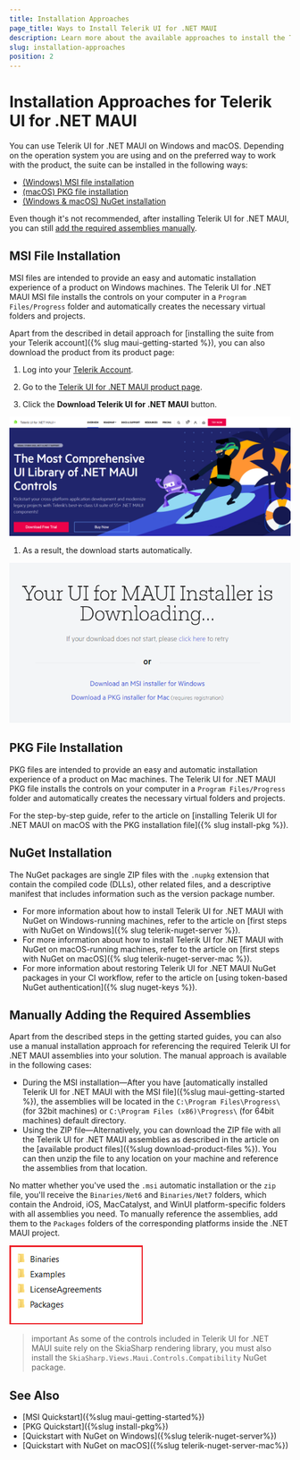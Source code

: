 ```yaml
---
title: Installation Approaches
page_title: Ways to Install Telerik UI for .NET MAUI
description: Learn more about the available approaches to install the Telerik UI for .NET MAUI product files, assemblies, and controls on Windows and macOS by using the MSI or PKG files, or the Telerik NuGet server.
slug: installation-approaches
position: 2
---
```


# Installation Approaches for Telerik UI for .NET MAUI

You can use Telerik UI for .NET MAUI on Windows and macOS. Depending on the operation system you are using and on the preferred way to work with the product, the suite can be installed in the following ways:

* [(Windows) MSI file installation](#msi-file-installation)
* [(macOS) PKG file installation](#pkg-file-installation)
* [(Windows & macOS) NuGet installation](#nuget-installation)

Even though it's not recommended, after installing Telerik UI for .NET MAUI, you can still [add the required assemblies manually](#manually-adding-the-required-assemblies).  

## MSI File Installation

MSI files are intended to provide an easy and automatic installation experience of a product on Windows machines. The Telerik UI for .NET MAUI MSI file installs the controls on your computer in a `Program Files/Progress` folder and automatically creates the necessary virtual folders and projects.

Apart from the described in detail approach for [installing the suite from your Telerik account]({% slug maui-getting-started %}), you can also download the product from its product page:

1. Log into your [Telerik Account](https://www.telerik.com/account/).

1. Go to the [Telerik UI for .NET MAUI product page](https://www.telerik.com/maui-ui).

1. Click the **Download Telerik UI for .NET MAUI** button.

  ![Product page for downloading Telerik UI for .NET MAUI](../images/download_maui2.png)

1. As a result, the download starts automatically.

  ![Your UI for MAUI Installer is downloading... page](../images/downloading-maui.png)

## PKG File Installation

PKG files are intended to provide an easy and automatic installation experience of a product on Mac machines. The Telerik UI for .NET MAUI PKG file installs the controls on your computer in a `Program Files/Progress` folder and automatically creates the necessary virtual folders and projects.

For the step-by-step guide, refer to the article on [installing Telerik UI for .NET MAUI on macOS with the PKG installation file]({% slug install-pkg %}).

## NuGet Installation

The NuGet packages are single ZIP files with the `.nupkg` extension that contain the compiled code (DLLs), other related files, and a descriptive manifest that includes information such as the version package number.

* For more information about how to install Telerik UI for .NET MAUI with NuGet on Windows-running machines, refer to the article on [first steps with NuGet on Windows]({% slug telerik-nuget-server %}).
* For more information about how to install Telerik UI for .NET MAUI with NuGet on macOS-running machines, refer to the article on [first steps with NuGet on macOS]({% slug telerik-nuget-server-mac %}).
* For more information about restoring Telerik UI for .NET MAUI NuGet packages in your CI workflow, refer to the article on [using token-based NuGet authentication]({% slug nuget-keys %}).

## Manually Adding the Required Assemblies

Apart from the described steps in the getting started guides, you can also use a manual installation approach for referencing the required Telerik UI for .NET MAUI assemblies into your solution. The manual approach is available in the following cases:

* During the MSI installation&mdash;After you have [automatically installed Telerik UI for .NET MAUI with the MSI file]({%slug maui-getting-started %}), the assemblies will be located in the `C:\Program Files\Progress\` (for 32bit machines) or `C:\Program Files (x86)\Progress\` (for 64bit machines) default directory.
* Using the ZIP file&mdash;Alternatively, you can download the ZIP file with all the Telerik UI for .NET MAUI assemblies as described in the article on the [available product files]({%slug download-product-files %}). You can then unzip the file to any location on your machine and reference the assemblies from that location.

No matter whether you've used the `.msi` automatic installation or the `zip` file, you'll receive the `Binaries/Net6` and `Binaries/Net7` folders, which contain the Android, iOS, MacCatalyst, and WinUI platform-specific folders with all assemblies you need. To manually reference the assemblies, add them to the `Packages` folders of the corresponding platforms inside the .NET MAUI project.

![.NET MAUI Platforms Packages folders](../images/telerik-ui-for-maui-installation-folder.png)

>important As some of the controls included in Telerik UI for .NET MAUI suite rely on the SkiaSharp rendering library, you must also install the `SkiaSharp.Views.Maui.Controls.Compatibility` NuGet package.

## See Also

* [MSI Quickstart]({%slug maui-getting-started%})
* [PKG Quickstart]({%slug install-pkg%})
* [Quickstart with NuGet on Windows]({%slug telerik-nuget-server%})
* [Quickstart with NuGet on macOS]({%slug telerik-nuget-server-mac%})
